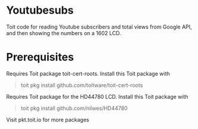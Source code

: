 # Youtubesubs
Toit code for reading Youtube subscribers and total views from Google API, and then showing the numbers on a 1602 LCD.

# Prerequisites
Requires Toit package toit-cert-roots. Install this Toit package with 
> toit pkg install github.com/toitware/toit-cert-roots

Requires Toit package for the HD44780 LCD. Install this Toit package with
> toit pkg install github.com/nilwes/HD44780

Visit pkt.toit.io for more packages

